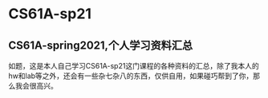 # CS61A-sp21
## CS61A-spring2021,个人学习资料汇总
如题，这是本人自己学习CS61A-sp21这门课程的各种资料的汇总，除了我本人的hw和lab等之外，还会有一些杂七杂八的东西，仅供自用，如果碰巧帮到了你，那么我会很高兴。
